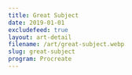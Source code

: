 ```yaml
---
title: Great Subject
date: 2019-01-01
excludefeed: true
layout: art-detail
filename: /art/great-subject.webp
slug: great-subject
program: Procreate
---
```

